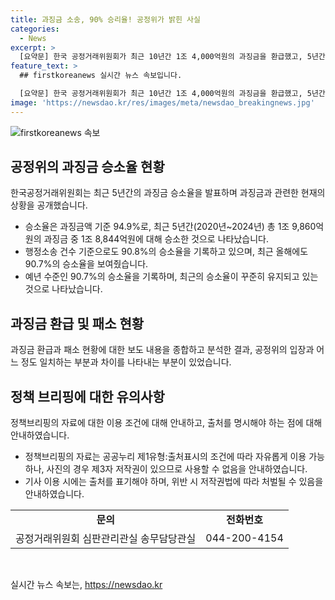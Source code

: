 ```yaml
---
title: 과징금 소송, 90% 승리율! 공정위가 밝힌 사실
categories:
  - News
excerpt: >
  [요약문] 한국 공정거래위원회가 최근 10년간 1조 4,000억원의 과징금을 환급했고, 5년간의 판결으로 1조 8,844억원을 승소했다고 발표했다. 이와는 달리 언론은 올해 판결에서 공정위의 패소를 강조하고 있다. 공정위는 이와 관련해 승패 소율을 공개하고 있으며, 차이에 대한 보도를 보다 신중하게 요구하고 있다.
feature_text: >
  ## firstkoreanews 실시간 뉴스 속보입니다.

  [요약문] 한국 공정거래위원회가 최근 10년간 1조 4,000억원의 과징금을 환급했고, 5년간의 판결으로 1조 8,844억원을 승소했다고 발표했다. 이와는 달리 언론은 올해 판결에서 공정위의 패소를 강조하고 있다. 공정위는 이와 관련해 승패 소율을 공개하고 있으며, 차이에 대한 보도를 보다 신중하게 요구하고 있다.
image: 'https://newsdao.kr/res/images/meta/newsdao_breakingnews.jpg'
---
```


<p><img src="https://newsdao.kr/res/images/meta/newsdao_breakingnews.jpg" alt="firstkoreanews 속보" /></p>

<h2 data-ke-size="size26">공정위의 과징금 승소율 현황</h2>

<p data-ke-size="size16">한국공정거래위원회는 최근 5년간의 과징금 승소율을 발표하며 과징금과 관련한 현재의 상황을 공개했습니다.</p>

<ul>
    <li>승소율은 과징금액 기준 94.9%로, 최근 5년간(2020년~2024년) 총 1조 9,860억원의 과징금 중 1조 8,844억원에 대해 승소한 것으로 나타났습니다.</li>
    <li>행정소송 건수 기준으로도 90.8%의 승소율을 기록하고 있으며, 최근 올해에도 90.7%의 승소율을 보여줬습니다.</li>
    <li>예년 수준인 90.7%의 승소율을 기록하며, 최근의 승소율이 꾸준히 유지되고 있는 것으로 나타났습니다.</li>
</ul>

<h2 data-ke-size="size26">과징금 환급 및 패소 현황</h2>

<p data-ke-size="size16">과징금 환급과 패소 현황에 대한 보도 내용을 종합하고 분석한 결과, 공정위의 입장과 어느 정도 일치하는 부분과 차이를 나타내는 부분이 있었습니다.</p>

<!-- 관련 내용을 반영하여 작성해주세요. -->

<h2 data-ke-size="size26">정책 브리핑에 대한 유의사항</h2>

<p data-ke-size="size16">정책브리핑의 자료에 대한 이용 조건에 대해 안내하고, 출처를 명시해야 하는 점에 대해 안내하였습니다.</p>

<ul>
    <li>정책브리핑의 자료는 공공누리 제1유형:출처표시의 조건에 따라 자유롭게 이용 가능하나, 사진의 경우 제3자 저작권이 있으므로 사용할 수 없음을 안내하였습니다.</li>
    <li>기사 이용 시에는 출처를 표기해야 하며, 위반 시 저작권법에 따라 처벌될 수 있음을 안내하였습니다.</li>
</ul>

<table>
    <tr>
        <td style="text-align: center; height: 17px;"><b>문의</b></td>
        <td style="text-align: center; height: 17px;"><b>전화번호</b></td>
    </tr>
    <tr>
        <td style="height: 17px;">공정거래위원회 심판관리관실 송무담당관실</td>
        <td style="text-align: center; height: 17px;">044-200-4154</td>
    </tr>
</table>

<p data-ke-size="size16">&nbsp;</p>
실시간 뉴스 속보는, <a href="https://newsdao.kr" rel="dofollow">https://newsdao.kr</a>


